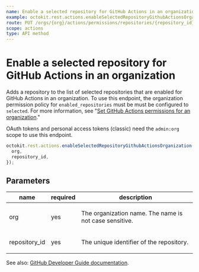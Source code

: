 ```yaml
---
name: Enable a selected repository for GitHub Actions in an organization
example: octokit.rest.actions.enableSelectedRepositoryGithubActionsOrganization({ org, repository_id })
route: PUT /orgs/{org}/actions/permissions/repositories/{repository_id}
scope: actions
type: API method
---
```


# Enable a selected repository for GitHub Actions in an organization

Adds a repository to the list of selected repositories that are enabled for GitHub Actions in an organization. To use this endpoint, the organization permission policy for `enabled_repositories` must be must be configured to `selected`. For more information, see "[Set GitHub Actions permissions for an organization](#set-github-actions-permissions-for-an-organization)."

OAuth tokens and personal access tokens (classic) need the `admin:org` scope to use this endpoint.

```js
octokit.rest.actions.enableSelectedRepositoryGithubActionsOrganization({
  org,
  repository_id,
});
```

## Parameters

<table>
  <thead>
    <tr>
      <th>name</th>
      <th>required</th>
      <th>description</th>
    </tr>
  </thead>
  <tbody>
    <tr><td>org</td><td>yes</td><td>

The organization name. The name is not case sensitive.

</td></tr>
<tr><td>repository_id</td><td>yes</td><td>

The unique identifier of the repository.

</td></tr>
  </tbody>
</table>

See also: [GitHub Developer Guide documentation](https://docs.github.com/rest/actions/permissions#enable-a-selected-repository-for-github-actions-in-an-organization).
